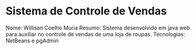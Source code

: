 # Sistema de Controle de Vendas 
Nome: Willisan Coelho Muria
Resumo: Sistema desenvolvido em java web para auxiliar no controle de vendas de uma loja de roupas.
Tecnologias: NetBeans e pgAdmin


